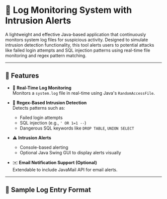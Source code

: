 # 🔐 Log Monitoring System with Intrusion Alerts

A lightweight and effective Java-based application that continuously monitors system log files for suspicious activity. Designed to simulate intrusion detection functionality, this tool alerts users to potential attacks like failed login attempts and SQL injection patterns using real-time file monitoring and regex pattern matching.

---

## 📌 Features

- 📄 **Real-Time Log Monitoring**  
  Monitors a `system.log` file in real-time using Java's `RandomAccessFile`.

- 🧠 **Regex-Based Intrusion Detection**  
  Detects patterns such as:
  - Failed login attempts
  - SQL injection (e.g., `' OR 1=1 --`)
  - Dangerous SQL keywords like `DROP TABLE`, `UNION SELECT`

- ⚠️ **Intrusion Alerts**
  - Console-based alerting
  - Optional Java Swing GUI to display alerts visually

- ✉️ **Email Notification Support (Optional)**  
  Extendable to include JavaMail API for email alerts.

---

## 🧪 Sample Log Entry Format


